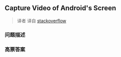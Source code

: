 ## Capture Video of Android's Screen

> 译者 译自 [stackoverflow](http://stackoverflow.com/questions/5382212/capture-video-of-androids-screen) 

### 问题描述 

### 高票答案 

